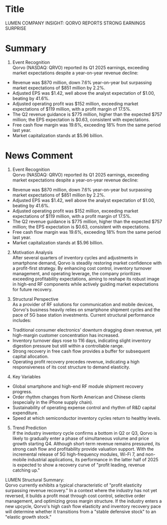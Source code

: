 # Title
LUMEN COMPANY INSIGHT: QORVO REPORTS STRONG EARNINGS SURPRISE

# Summary
1. Event Recognition  
Qorvo (NASDAQ: QRVO) reported its Q1 2025 earnings, exceeding market expectations despite a year-on-year revenue decline:  
- Revenue was $870 million, down 7.6% year-on-year but surpassing market expectations of $851 million by 2.2%.  
- Adjusted EPS was $1.42, well above the analyst expectation of $1.00, beating by 41.6%.  
- Adjusted operating profit was $152 million, exceeding market expectations of $119 million, with a profit margin of 17.5%.  
- The Q2 revenue guidance is $775 million, higher than the expected $757 million; the EPS expectation is $0.63, consistent with expectations.  
- Free cash flow margin was 19.6%, exceeding 18% from the same period last year.  
- Market capitalization stands at $5.96 billion.  

# News Comment
1. Event Recognition  
Qorvo (NASDAQ: QRVO) reported its Q1 2025 earnings, exceeding market expectations despite a year-on-year revenue decline:  
- Revenue was $870 million, down 7.6% year-on-year but surpassing market expectations of $851 million by 2.2%.  
- Adjusted EPS was $1.42, well above the analyst expectation of $1.00, beating by 41.6%.  
- Adjusted operating profit was $152 million, exceeding market expectations of $119 million, with a profit margin of 17.5%.  
- The Q2 revenue guidance is $775 million, higher than the expected $757 million; the EPS expectation is $0.63, consistent with expectations.  
- Free cash flow margin was 19.6%, exceeding 18% from the same period last year.  
- Market capitalization stands at $5.96 billion.  

2. Motivation Analysis  
After several quarters of inventory cycles and adjustments in smartphone demand, Qorvo is steadily restoring market confidence with a profit-first strategy. By enhancing cost control, inventory turnover management, and operating leverage, the company prioritizes exceeding profitability expectations, aiming to reshape its robust image in high-end RF components while actively guiding market expectations for future recovery.  

3. Structural Perspective  
As a provider of RF solutions for communication and mobile devices, Qorvo's business heavily relies on smartphone shipment cycles and the pace of 5G base station investments. Current structural performance includes:  
- Traditional consumer electronics' downturn dragging down revenue, yet high-margin customer concentration has increased.  
- Inventory turnover days rose to 116 days, indicating slight inventory digestion pressure but still within a controllable range.  
- Strong recovery in free cash flow provides a buffer for subsequent capital allocation.  
- Operating profit recovery precedes revenue, indicating a high responsiveness of its cost structure to demand elasticity.  

4. Key Variables  
- Global smartphone and high-end RF module shipment recovery progress.  
- Order rhythm changes from North American and Chinese clients (especially in the iPhone supply chain).  
- Sustainability of operating expense control and rhythm of R&D capital expenditure.  
- Speed at which semiconductor inventory cycles return to healthy levels.  

5. Trend Prediction  
If the industry inventory cycle confirms a bottom in Q2 or Q3, Qorvo is likely to gradually enter a phase of simultaneous volume and price growth starting Q4. Although short-term revenue remains pressured, its strong cash flow and profitability provide valuation support. With the incremental release of 5G high-frequency modules, Wi-Fi 7, and non-mobile industrial applications, its performance in the latter half of 2025 is expected to show a recovery curve of "profit leading, revenue catching up."  

LUMEN Structural Summary:  
Qorvo currently exhibits a typical characteristic of "profit elasticity surpassing revenue recovery." In a context where the industry has not yet reversed, it builds a profit moat through cost control, selective order management, and optimizing gross margin structure. If the industry enters a new upcycle, Qorvo's high cash flow elasticity and inventory recovery pace will determine whether it transitions from a "stable defensive stock" to an "elastic growth stock."
